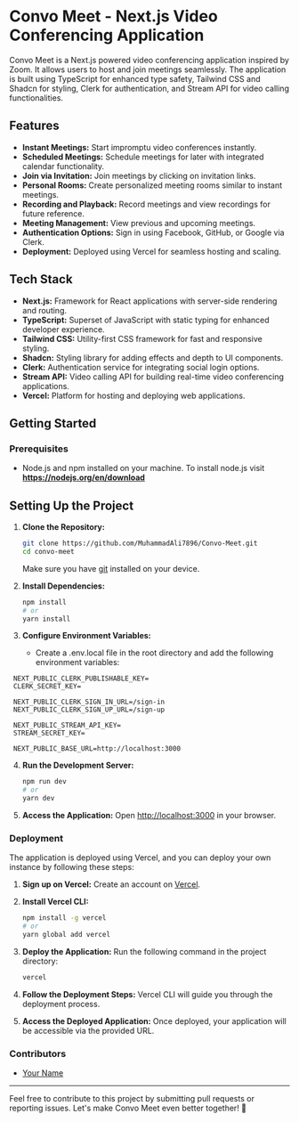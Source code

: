# Convo Meet - Next.js Video Conferencing Application

Convo Meet is a Next.js powered video conferencing application inspired by Zoom. It allows users to host and join meetings seamlessly. The application is built using TypeScript for enhanced type safety, Tailwind CSS and Shadcn for styling, Clerk for authentication, and Stream API for video calling functionalities.

## Features

- **Instant Meetings:** Start impromptu video conferences instantly.
- **Scheduled Meetings:** Schedule meetings for later with integrated calendar functionality.
- **Join via Invitation:** Join meetings by clicking on invitation links.
- **Personal Rooms:** Create personalized meeting rooms similar to instant meetings.
- **Recording and Playback:** Record meetings and view recordings for future reference.
- **Meeting Management:** View previous and upcoming meetings.
- **Authentication Options:** Sign in using Facebook, GitHub, or Google via Clerk.
- **Deployment:** Deployed using Vercel for seamless hosting and scaling.

## Tech Stack

- **Next.js:** Framework for React applications with server-side rendering and routing.
- **TypeScript:** Superset of JavaScript with static typing for enhanced developer experience.
- **Tailwind CSS:** Utility-first CSS framework for fast and responsive styling.
- **Shadcn:** Styling library for adding effects and depth to UI components.
- **Clerk:** Authentication service for integrating social login options.
- **Stream API:** Video calling API for building real-time video conferencing applications.
- **Vercel:** Platform for hosting and deploying web applications.

## Getting Started

### Prerequisites

- Node.js and npm installed on your machine. To install node.js visit **https://nodejs.org/en/download**

## Setting Up the Project

1. **Clone the Repository:**
   ```bash
   git clone https://github.com/MuhammadAli7896/Convo-Meet.git
   cd convo-meet
   ```
   Make sure you have [git](https://git-scm.com/downloads) installed on your device.

2. **Install Dependencies:**
   ```bash
   npm install
   # or
   yarn install
   ```

3. **Configure Environment Variables:**
   - Create a .env.local file in the root directory and add the following environment variables:
  ```env
   NEXT_PUBLIC_CLERK_PUBLISHABLE_KEY=
   CLERK_SECRET_KEY=

   NEXT_PUBLIC_CLERK_SIGN_IN_URL=/sign-in
   NEXT_PUBLIC_CLERK_SIGN_UP_URL=/sign-up

   NEXT_PUBLIC_STREAM_API_KEY=
   STREAM_SECRET_KEY=

   NEXT_PUBLIC_BASE_URL=http://localhost:3000
   ```

4. **Run the Development Server:**
   ```bash
   npm run dev
   # or
   yarn dev
   ```

5. **Access the Application:**
   Open [http://localhost:3000](http://localhost:3000) in your browser.

### Deployment

The application is deployed using Vercel, and you can deploy your own instance by following these steps:

1. **Sign up on Vercel:**
   Create an account on [Vercel](https://vercel.com/).

2. **Install Vercel CLI:**
   ```bash
   npm install -g vercel
   # or
   yarn global add vercel
   ```

3. **Deploy the Application:**
   Run the following command in the project directory:
   ```bash
   vercel
   ```

4. **Follow the Deployment Steps:**
   Vercel CLI will guide you through the deployment process.
   
5. **Access the Deployed Application:**
   Once deployed, your application will be accessible via the provided URL.

### Contributors

- [Your Name](https://github.com/your-username)

---

Feel free to contribute to this project by submitting pull requests or reporting issues. Let's make Convo Meet even better together! 🚀
